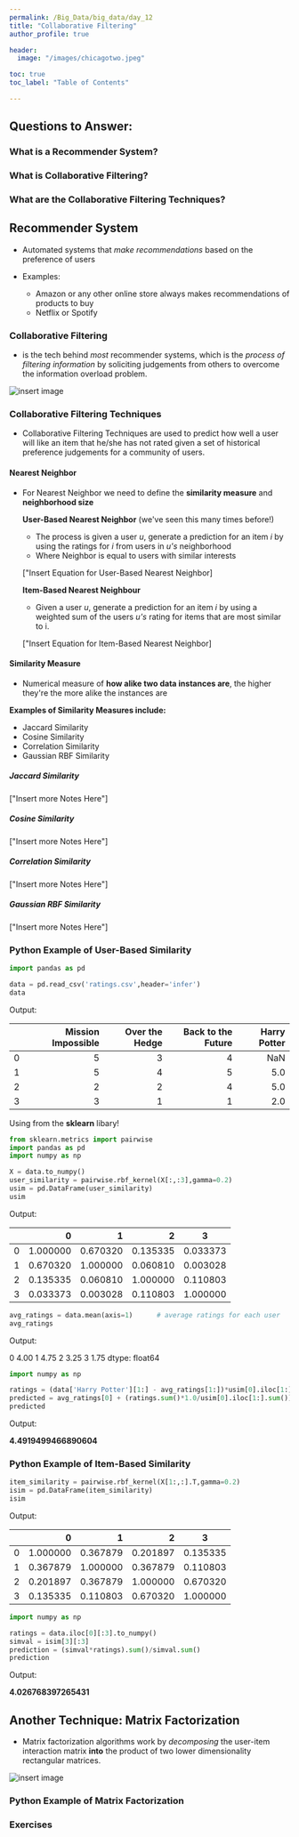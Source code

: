 ```yaml
---
permalink: /Big_Data/big_data/day_12
title: "Collaborative Filtering"
author_profile: true

header:
  image: "/images/chicagotwo.jpeg"

toc: true
toc_label: "Table of Contents" 

---
```


## Questions to Answer:

### What is a Recommender System?

### What is Collaborative Filtering?

### What are the Collaborative Filtering Techniques?


## Recommender System

* Automated systems that *make recommendations* based on the preference of users

* Examples:
  * Amazon or any other online store always makes recommendations of products to buy
  * Netflix or Spotify


### Collaborative Filtering

* is the tech behind *most* recommender systems, which is the *process of filtering information* by soliciting judgements from others to overcome the information overload problem.

![insert image](/images/big_data/collaborative/Collaborative_filtering.gif)


### Collaborative Filtering Techniques

* Collaborative Filtering Techniques are used to predict how well a user will like an item that he/she has not rated given a set of historical preference judgements for a community of users.

#### Nearest Neighbor


* For Nearest Neighbor we need to define the **similarity measure** and **neighborhood size**

  **User-Based Nearest Neighbor** (we've seen this many times before!)

    * The process is given a user *u*, generate a prediction for an item *i* by using the ratings for *i* from users in *u's* neighborhood
    * Where Neighbor is equal to users with similar interests

    ["Insert Equation for User-Based Nearest Neighbor]

  **Item-Based Nearest Neighbour**

    * Given a user *u*, generate a prediction for an item *i* by using a weighted sum of the users *u's* rating for items that are most similar to i.

    ["Insert Equation for Item-Based Nearest Neighbor]


#### Similarity Measure

* Numerical measure of **how alike two data instances are**, the higher they're the more alike the instances are

**Examples of Similarity Measures include:**

* Jaccard Similarity
* Cosine Similarity
* Correlation Similarity
* Gaussian RBF Similarity

##### Jaccard Similarity
["Insert more Notes Here"]
##### Cosine Similarity
["Insert more Notes Here"]
##### Correlation Similarity
["Insert more Notes Here"]
##### Gaussian RBF Similarity
["Insert more Notes Here"]


### Python Example of User-Based Similarity

```python
import pandas as pd

data = pd.read_csv('ratings.csv',header='infer')
data
```

Output:

|   	| Mission Impossible 	| Over the Hedge 	| Back to the Future 	| Harry Potter 	|
|--:	|-------------------:	|---------------:	|-------------------:	|-------------:	|
| 0 	|                  5 	|              3 	|                  4 	|          NaN 	|
| 1 	|                  5 	|              4 	|                  5 	|          5.0 	|
| 2 	|                  2 	|              2 	|                  4 	|          5.0 	|
| 3 	|                  3 	|              1 	|                  1 	|          2.0 	|

Using from the **sklearn** libary!

```python
from sklearn.metrics import pairwise
import pandas as pd
import numpy as np

X = data.to_numpy()
user_similarity = pairwise.rbf_kernel(X[:,:3],gamma=0.2)
usim = pd.DataFrame(user_similarity)
usim
```

Output:

|   	|        0 	|        1 	|        2 	|        3 	|
|--:	|---------:	|---------:	|---------:	|----------	|
| 0 	| 1.000000 	| 0.670320 	| 0.135335 	| 0.033373 	|
| 1 	| 0.670320 	| 1.000000 	| 0.060810 	| 0.003028 	|
| 2 	| 0.135335 	| 0.060810 	| 1.000000 	| 0.110803 	|
| 3 	| 0.033373 	| 0.003028 	| 0.110803 	| 1.000000 	|

```python
avg_ratings = data.mean(axis=1)      # average ratings for each user
avg_ratings
```

Output:

0    4.00
1    4.75
2    3.25
3    1.75
dtype: float64

```python
import numpy as np

ratings = (data['Harry Potter'][1:] - avg_ratings[1:])*usim[0].iloc[1:]
predicted = avg_ratings[0] + (ratings.sum()*1.0/usim[0].iloc[1:].sum())
predicted
```
Output:

**4.4919499466890604**

### Python Example of Item-Based Similarity

```python
item_similarity = pairwise.rbf_kernel(X[1:,:].T,gamma=0.2)
isim = pd.DataFrame(item_similarity)
isim
```

Output:

|   	|        0 	|        1 	|        2 	|        3 	|
|--:	|---------:	|---------:	|---------:	|----------	|
| 0 	| 1.000000 	| 0.367879 	| 0.201897 	| 0.135335 	|
| 1 	| 0.367879 	| 1.000000 	| 0.367879 	| 0.110803 	|
| 2 	| 0.201897 	| 0.367879 	| 1.000000 	| 0.670320 	|
| 3 	| 0.135335 	| 0.110803 	| 0.670320 	| 1.000000 	|


```python
import numpy as np

ratings = data.iloc[0][:3].to_numpy()
simval = isim[3][:3]
prediction = (simval*ratings).sum()/simval.sum()
prediction
```

Output:

**4.026768397265431**



## Another Technique: Matrix Factorization

* Matrix factorization algorithms work by *decomposing* the user-item interaction matrix **into** the product of two lower dimensionality rectangular matrices.

![insert image](/images/big_data/collaborative/matrix_factorization.png)

### Python Example of Matrix Factorization



### Exercises

